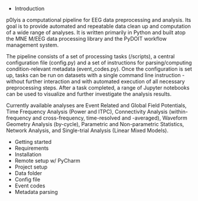 * Introduction

p0lyis a computational pipeline for EEG data preprocessing and analysis. Its goal is to provide automated and repeatable data clean up and computation of a wide range of analyses. It is written primarily in Python and built atop the MNE M/EEG data processing library and the PyDOIT workflow management system.

The pipeline consists of a set of processing tasks (/scripts), a central configuration file (config.py) and a set of instructions for parsing/computing condition-relevant metadata (event_codes.py). Once the configuration is set up, tasks can be run on datasets with a single command line instruction - without further interaction and with automated execution of all necessary preprocessing steps. After a task completed, a range of Jupyter notebooks can be used to visualize and further investigate the analysis results.

Currently available analyses are Event Related and Global Field Potentials, Time Frequency Analysis (Power and ITPC), Connectivity Analysis (within-frequency and cross-frequency, time-resolved and -averaged), Waveform Geometry Analysis (by-cycle), Parametric and Non-parametric Statistics, Network Analysis, and Single-trial Analysis (Linear Mixed Models).

* Getting started
 * Requirements
 * Installation
  * Remote setup w/ PyCharm
 * Project setup
  * Data folder
  * Config file
  * Event codes
  * Metadata parsing
